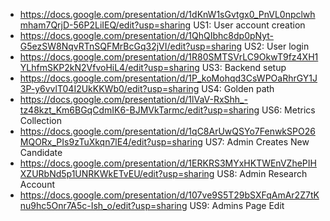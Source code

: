 - https://docs.google.com/presentation/d/1dKnW1sGvtgx0_PnVL0npclwhmham7QrjD-56P2LiIEQ/edit?usp=sharing US1: User account creation
- https://docs.google.com/presentation/d/1QhQIbhc8dp0pNyt-G5ezSW8NqvRTnSQFMrBcGq32jVI/edit?usp=sharing US2: User login
- https://docs.google.com/presentation/d/1R80SMTSVrLC9OkwT9fz4XH1YLhfmSKP2kN2VfvoHiL4/edit?usp=sharing US3: Backend setup
- https://docs.google.com/presentation/d/1P_koMohqd3CsWPOaRhrGY1J3P-y6vvlT04I2UkKKWb0/edit?usp=sharing US4: Golden path
- https://docs.google.com/presentation/d/1lVaV-RxShh_-tz48kzt_Km6BGqCdmIK6-BJMVkTarmc/edit?usp=sharing US6: Metrics Collection
- https://docs.google.com/presentation/d/1qC8ArUwQSYo7FenwkSPO26MQORx_PIs9zTuXkqn7lE4/edit?usp=sharing US7: Admin Creates New Candidate
- https://docs.google.com/presentation/d/1ERKRS3MYxHKTWEnVZhePIHXZURbNd5p1UNRKWkETvEU/edit?usp=sharing US8: Admin Research Account
- https://docs.google.com/presentation/d/107ve9S5T29bSXFqAmAr2Z7tKnu9hc5Onr7A5c-Ish_o/edit?usp=sharing US9: Admins Page Edit 

